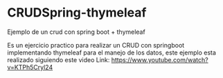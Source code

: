 # CRUDSpring-thymeleaf
Ejemplo de un crud con spring boot + thymeleaf

Es un ejercicio practico para realizar un CRUD con springboot implementando thymeleaf para el manejo de los datos, este ejemplo esta realizado siguiendo este video Link: https://www.youtube.com/watch?v=KTPh5Cryl24
